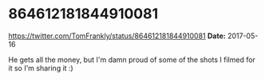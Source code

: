 # 864612181844910081
https://twitter.com/TomFrankly/status/864612181844910081
**Date:** 2017-05-16

He gets all the money, but I'm damn proud of some of the shots I filmed for it so I'm sharing it :)
